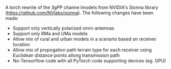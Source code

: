 A torch rewrite of the 3gPP channe lmodels from NVIDIA's Sionna library (https://github.com/NVlabs/sionna). The following changes have been made:
- Support only vertically polarized omni-antennas
- Support only RMa and UMa models
- Allow mix of rural and urban models in a scenario based on receiver location
- Allow mix of propogation path terrain type for each receiver using Euclidean distance points allong transmission path
- No-Tensorflow code with all PyTorch code supporting devices (eg. GPU)
